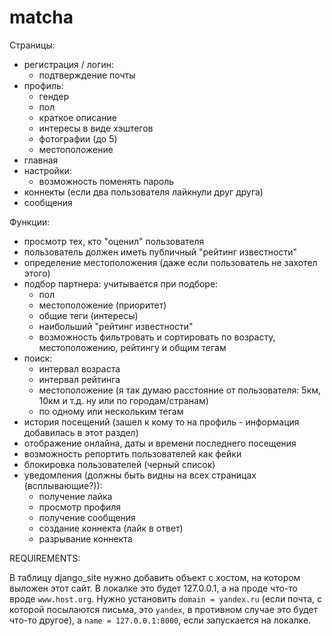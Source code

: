 # matcha

Страницы:

  - регистрация / логин:
      - подтверждение почты
  - профиль:
      - гендер
      - пол
      - краткое описание
      - интересы в виде хэштегов
      - фотографии (до 5)
      - местоположение
  - главная
  - настройки:
      - возможность поменять пароль
  - коннекты (если два пользователя лайкнули друг друга)
  - сообщения
 
Функции:

  - просмотр тех, кто "оценил" пользователя
  - пользователь должен иметь публичный "рейтинг известности"
  - определение местоположения (даже если пользователь не захотел этого)
  - подбор партнера:
  учитывается при подборе:
    - пол
    - местоположение (приоритет)
    - общие теги (интересы)
    - наибольший "рейтинг известности"
    - возможность фильтровать и сортировать по возрасту, местоположению, рейтингу и общим тегам
  - поиск:
      - интервал возраста
      - интервал рейтинга
      - местоположение (я так думаю расстояние от пользователя: 5км, 10км и т.д. ну или по городам/странам)
      - по одному или нескольким тегам
  - история посещений (зашел к кому то на профиль - информация добавилась в этот раздел)
  - отображение онлайна, даты и времени последнего посещения
  - возможность репортить пользователей как фейки
  - блокировка пользователей (черный список)
  - уведомления (должны быть видны на всех страницах (всплывающие?)):
      - получение лайка
      - просмотр профиля
      - получение сообщения
      - создание коннекта (лайк в ответ)
      - разрывание коннекта

REQUIREMENTS:

В таблицу django_site нужно добавить объект с хостом, на котором
выложен этот сайт. В локалке это будет 127.0.0.1, а на проде что-то вроде `www.host.org`.
Нужно установить `domain = yandex.ru` (если почта, с которой посылаются письма, это `yandex`,
в противном случае это будет что-то другое), а `name = 127.0.0.1:8000`, если запускается на локалке.  
